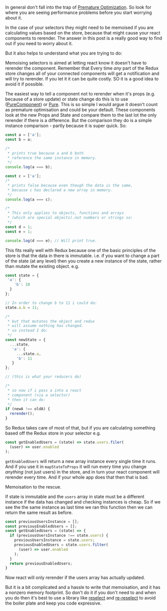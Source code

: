In general don't fall into the trap of
[Premature Optimization](https://en.wikipedia.org/wiki/Program_optimization#When_to_optimize). So look for where you
are seeing performance problems before you start worrying about it.

In the case of your selectors they might need to be memoised if you are calculating values based on the store, because
that might cause your react components to rerender. The answer in this post is a really good way to find out if you need
to worry about it.

But it also helps to understand what you are trying to do:

Memoising selectors is aimed at letting react know it doesn't have to rerender the component. Remember that Every time
*any* part of the Redux store changes all of your connected components will get a notification and will try to rerender.
If you let it it can be quite costly. SO it is a good idea to avoid it if possible.

The easiest way to tell a component not to rerender when it's props (e.g. because of a store update) or state change do
this is to use ([PureComponent](https://lucybain.com/blog/2018/react-js-pure-component/)) or
[Pure](https://logrocket.com/blog/pure-functional-components/). This is so simple I would argue it doesn't count as
premature optimisation and could be your default. These components look at the new Props and State and compare them to
the last lot the only rerender if there is a difference. But the comparison they do is a simple instance comparison -
partly because it is super quick. So:

```js
const a = ['a'];
const b = a;

/*
 * prints true because a and b both
 * reference the same instance in memory.
 */
console.log(a === b);

const c = ['a'];
/*
 * prints false because even though the data is the same,
 * because c has declared a new array in memory.
 */
console.log(a === c);

/*
 * This only applies to objects, functions and arrays
 * (which are special objects).not numbers or strings so:
 */
const d = 1;
const e = 1;

console.log(d === e); // Will print true.
```

This fits really well with Redux because one of the basic principles of the store is that the data in there is
immutable. i.e. if you want to change a part of the state (at any level) then you create a new instance of the state,
rather than mutate the existing object. e.g.

```js
const state = {
 'a': {
    'b': 10
  }
};

// In order to change b to 11 i could do:
state.a.b = 11;

/*
 * but that mutates the object and redux
 * will assume nothing has changed.
 * so instead I do:
 */
const newState = {
  ...state,
   'a': {
     ...state.a,
     'b': 11
   }
};

// (this is what your reducers do)

/*
 * so now if i pass a into a react
 * component (via a selector)
 * then it can do:
 */
if (newA !== oldA) {
  rerender();
}
```

So Redux takes care of most of that, but if you are calculating something based off the Redux store in your selector e.g.

```js
const getEnabledUsers = (state) => state.users.filer(
  (user) => user.enabled
);
```

`getEnabledUsers` will return a new array instance every single time it runs. And if you use it in `mapStateToProps`
it will run every time you change *anything* (not just users) in the store, and in turn your react component will
rerender every time. And if your whole app does that then that is bad.

Memoisation to the rescue.

If state is immutable and the `users` array in state must be a different instance if the data has changed and
checking instances is cheap. So if we see the the same instance as last time we ran this function then we can return
the same result as before.

```js
const previousUsersInstance = [];
const previousEnabledUsers = [];
const getEnabledUsers = (state) => {
  if (previousUsersInstance !== state.users) {
    previousUsersInstance = state.users;
    previousEnabledUsers = state.users.filter(
      (user) => user.enabled
    );
  }
  return previousEnabledUsers;
}
```

Now react will only rerender if the users array has actually updated.

But it is a bit complicated and a hassle to write that memoisation, and it has a nonzero memory footprint. So don't do
it if you don't need to and when you do then it's best to use  a library like
[reselect](https://github.com/reduxjs/reselect) and [re-reselect](https://github.com/toomuchdesign/re-reselect) to avoid
the boiler plate and keep you code expressive.
